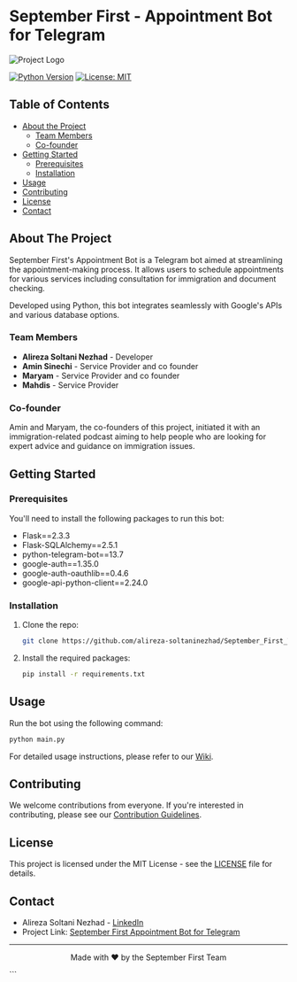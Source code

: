 # September First - Appointment Bot for Telegram

![Project Logo](logo.png)

[![Python Version](https://img.shields.io/badge/python-3.x-brightgreen)](https://python.org)
[![License: MIT](https://img.shields.io/badge/License-MIT-blue.svg)](https://opensource.org/licenses/MIT)

## Table of Contents

- [About the Project](#about-the-project)
  - [Team Members](#team-members)
  - [Co-founder](#co-founder)
- [Getting Started](#getting-started)
  - [Prerequisites](#prerequisites)
  - [Installation](#installation)
- [Usage](#usage)
- [Contributing](#contributing)
- [License](#license)
- [Contact](#contact)

## About The Project

September First's Appointment Bot is a Telegram bot aimed at streamlining the appointment-making process. It allows users to schedule appointments for various services including consultation for immigration and document checking.

Developed using Python, this bot integrates seamlessly with Google's APIs and various database options.

### Team Members

- **Alireza Soltani Nezhad** - Developer
- **Amin Sinechi** - Service Provider and co founder 
- **Maryam** - Service Provider and co founder
- **Mahdis** - Service Provider

### Co-founder

Amin and Maryam, the co-founders of this project, initiated it with an immigration-related podcast aiming to help people who are looking for expert advice and guidance on immigration issues.

## Getting Started

### Prerequisites

You'll need to install the following packages to run this bot:

- Flask==2.3.3
- Flask-SQLAlchemy==2.5.1
- python-telegram-bot==13.7
- google-auth==1.35.0
- google-auth-oauthlib==0.4.6
- google-api-python-client==2.24.0

### Installation

1. Clone the repo:
    ```sh
    git clone https://github.com/alireza-soltaninezhad/September_First_Telegram_Bot
    ```
2. Install the required packages:
    ```sh
    pip install -r requirements.txt
    ```

## Usage

Run the bot using the following command:

```sh
python main.py
```

For detailed usage instructions, please refer to our [Wiki](https://github.com/alireza-soltaninezhad/September_First_Telegram_Bot).

## Contributing

We welcome contributions from everyone. If you're interested in contributing, please see our [Contribution Guidelines](CONTRIBUTING.md).

## License

This project is licensed under the MIT License - see the [LICENSE](LICENSE) file for details.

## Contact

- Alireza Soltani Nezhad - [LinkedIn](https://linkedin.com/in/alirezasoltaninezhad)
- Project Link: [September First Appointment Bot for Telegram](https://t.me/September_First_Bot)

---

<p align="center">
  Made with ❤️ by the September First Team
</p>
```
